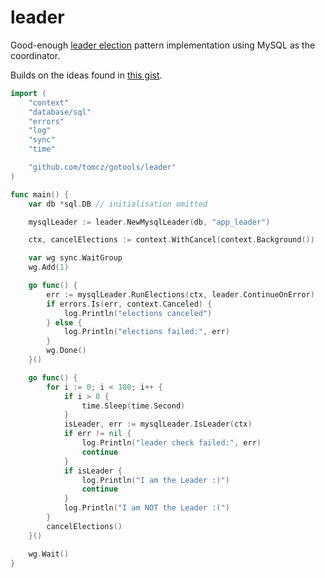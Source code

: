 # leader

Good-enough [leader election](https://aws.amazon.com/builders-library/leader-election-in-distributed-systems/)
pattern implementation using MySQL as the coordinator.

Builds on the ideas found in [this gist](https://gist.github.com/ljjjustin/f2213ac9b9b8c31df746f8b56095ea32).

```go
import (
	"context"
	"database/sql"
	"errors"
	"log"
	"sync"
	"time"

	"github.com/tomcz/gotools/leader"
)

func main() {
	var db *sql.DB // initialisation omitted

	mysqlLeader := leader.NewMysqlLeader(db, "app_leader")

	ctx, cancelElections := context.WithCancel(context.Background())

	var wg sync.WaitGroup
	wg.Add(1)

	go func() {
		err := mysqlLeader.RunElections(ctx, leader.ContinueOnError)
		if errors.Is(err, context.Canceled) {
			log.Println("elections canceled")
		} else {
			log.Println("elections failed:", err)
		}
		wg.Done()
	}()

	go func() {
		for i := 0; i < 100; i++ {
			if i > 0 {
				time.Sleep(time.Second)
			}
			isLeader, err := mysqlLeader.IsLeader(ctx)
			if err != nil {
				log.Println("leader check failed:", err)
				continue
			}
			if isLeader {
				log.Println("I am the Leader :)")
				continue
			}
			log.Println("I am NOT the Leader :(")
		}
		cancelElections()
	}()

	wg.Wait()
}
```
